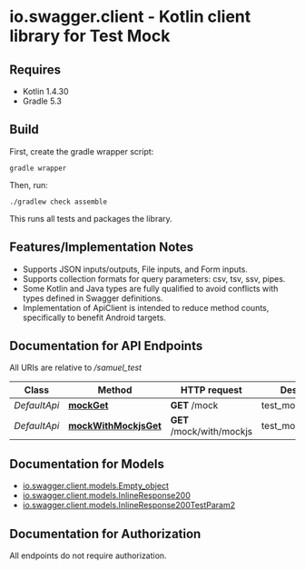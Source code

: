 # io.swagger.client - Kotlin client library for Test Mock

## Requires

* Kotlin 1.4.30
* Gradle 5.3

## Build

First, create the gradle wrapper script:

```
gradle wrapper
```

Then, run:

```
./gradlew check assemble
```

This runs all tests and packages the library.

## Features/Implementation Notes

* Supports JSON inputs/outputs, File inputs, and Form inputs.
* Supports collection formats for query parameters: csv, tsv, ssv, pipes.
* Some Kotlin and Java types are fully qualified to avoid conflicts with types defined in Swagger definitions.
* Implementation of ApiClient is intended to reduce method counts, specifically to benefit Android targets.

<a name="documentation-for-api-endpoints"></a>
## Documentation for API Endpoints

All URIs are relative to */samuel_test*

Class | Method | HTTP request | Description
------------ | ------------- | ------------- | -------------
*DefaultApi* | [**mockGet**](docs/DefaultApi.md#mockget) | **GET** /mock | test_mock_1_basic
*DefaultApi* | [**mockWithMockjsGet**](docs/DefaultApi.md#mockwithmockjsget) | **GET** /mock/with/mockjs | test_mock_2_mockjs

<a name="documentation-for-models"></a>
## Documentation for Models

 - [io.swagger.client.models.Empty_object](docs/Empty_object.md)
 - [io.swagger.client.models.InlineResponse200](docs/InlineResponse200.md)
 - [io.swagger.client.models.InlineResponse200TestParam2](docs/InlineResponse200TestParam2.md)

<a name="documentation-for-authorization"></a>
## Documentation for Authorization

All endpoints do not require authorization.
